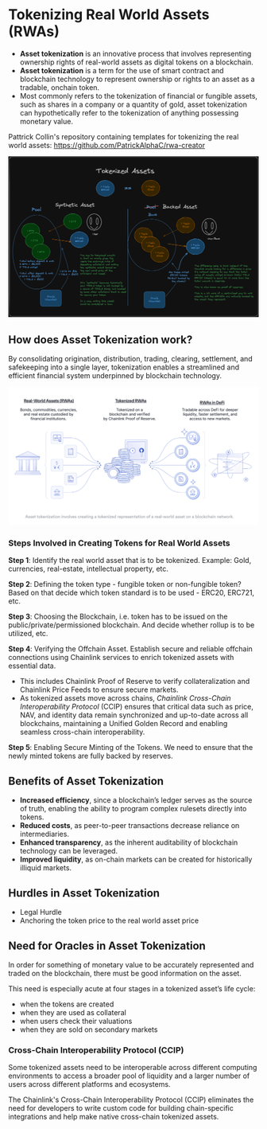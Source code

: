 # Tokenizing Real World Assets (RWAs)

- **Asset tokenization** is an innovative process that involves representing ownership rights of real-world assets as digital tokens on a blockchain.
- **Asset tokenization** is a term for the use of smart contract and blockchain technology to represent ownership or rights to an asset as a tradable, onchain token.
- Most commonly refers to the tokenization of financial or fungible assets, such as shares in a company or a quantity of gold, asset tokenization can hypothetically refer to the tokenization of anything possessing monetary value.

Pattrick Collin's repository containing templates for tokenizing the real world assets: <https://github.com/PatrickAlphaC/rwa-creator>

![Tokenized Assets](readme-imgs/tokenized-assets.png)

## How does Asset Tokenization work?

By consolidating origination, distribution, trading, clearing, settlement, and safekeeping into a single layer, tokenization enables a streamlined and efficient financial system underpinned by blockchain technology.

![Asset Tokenization](readme-imgs/asset-tokenization.png)

### Steps Involved in Creating Tokens for Real World Assets

**Step 1**: Identify the real world asset that is to be tokenized. Example: Gold, currencies, real-estate, intellectual property, etc.

**Step 2**: Defining the token type - fungible token or non-fungible token? Based on that decide which token standard is to be used - ERC20, ERC721, etc.

**Step 3**: Choosing the Blockchain, i.e. token has to be issued on the public/private/permissioned blockchain. And decide whether rollup is to be utilized, etc.

**Step 4**: Verifying the Offchain Asset. Establish secure and reliable offchain connections using Chainlink services to enrich tokenized assets with essential data.

- This includes Chainlink Proof of Reserve to verify collateralization and Chainlink Price Feeds to ensure secure markets.
- As tokenized assets move across chains, *Chainlink Cross-Chain Interoperability Protocol* (CCIP) ensures that critical data such as price, NAV, and identity data remain synchronized and up-to-date across all blockchains, maintaining a Unified Golden Record and enabling seamless cross-chain interoperability.

**Step 5**: Enabling Secure Minting of the Tokens. We need to ensure that the newly minted tokens are fully backed by reserves.

## Benefits of Asset Tokenization

- **Increased efficiency**, since a blockchain’s ledger serves as the source of truth, enabling the ability to program complex rulesets directly into tokens.
- **Reduced costs**, as peer-to-peer transactions decrease reliance on intermediaries.
- **Enhanced transparency**, as the inherent auditability of blockchain technology can be leveraged.
- **Improved liquidity**, as on-chain markets can be created for historically illiquid markets.

## Hurdles in Asset Tokenization

- Legal Hurdle
- Anchoring the token price to the real world asset price

## Need for Oracles in Asset Tokenization

In order for something of monetary value to be accurately represented and traded on the blockchain, there must be good information on the asset.

This need is especially acute at four stages in a tokenized asset’s life cycle:

- when the tokens are created
- when they are used as collateral
- when users check their valuations
- when they are sold on secondary markets

### Cross-Chain Interoperability Protocol (CCIP)

Some tokenized assets need to be interoperable across different computing environments to access a broader pool of liquidity and a larger number of users across different platforms and ecosystems.

The Chainlink's Cross-Chain Interoperability Protocol (CCIP) eliminates the need for developers to write custom code for building chain-specific integrations and help make native cross-chain tokenized assets.
